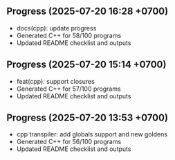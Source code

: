 ## Progress (2025-07-20 16:28 +0700)
- docs(cpp): update progress
- Generated C++ for 58/100 programs
- Updated README checklist and outputs

## Progress (2025-07-20 15:14 +0700)
- feat(cpp): support closures
- Generated C++ for 57/100 programs
- Updated README checklist and outputs

## Progress (2025-07-20 13:53 +0700)
- cpp transpiler: add globals support and new goldens
- Generated C++ for 56/100 programs
- Updated README checklist and outputs
